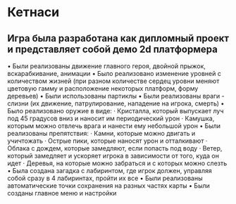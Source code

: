 # Кетнаси
## Игра была разработана как дипломный проект и представляет собой демо 2d платформера
• Были реализованы движение главного героя, двойной прыжок, вскарабкивание, анимации
• Было реализовано изменение уровней с количеством жизней (при разном количестве сердец уровни меняют
цветовую гамму и расположение некоторых платформ, форму деревьев)
• Были использованы партиклы
• Были реализованы враги - слизни (их движение, патрулирование, нападение на игрока, смерть)
• Было реализовано оружие в виде:
  · Кристалла, который выпускает луч под 45 градусов вниз и наносит им периодический урон
  · Камушка, которым можно отвлечь врага и нанести ему небольшой урон
• Были реализованы препятствия:
  · Камни, которые можно двигать и учичтожать
  · Острые пики, которые наносят урон и отталкивают
  · Облака с дождем, которые замедляют, если попасть под воду
  · Ветер, который замедляет и ускоряет игрока в зависимости от того, куда он идет
  · Деревья, на которые можно забраться и с которых можно слезть
• Была создана загадка с лабиринтом, где игрок должен, управляя собой сразу в 4 лабиринтах, пройти их все
• Были реализованы автоматические точки сохранения на разных частях карты
• Были созданы главное меню и настройки
